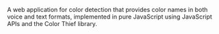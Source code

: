 A web application for color detection that provides color names in both voice and text formats, implemented in pure JavaScript using JavaScript APIs and the Color Thief library.
